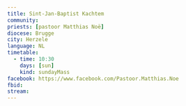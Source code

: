 ```yaml
---
title: Sint-Jan-Baptist Kachtem
community:
priests: [pastoor Matthias Noë]
diocese: Brugge
city: Herzele
language: NL
timetable:
  - time: 10:30
    days: [sun]
    kind: sundayMass
facebook: https://www.facebook.com/Pastoor.Matthias.Noe
fbid: 
stream: 
---
```

